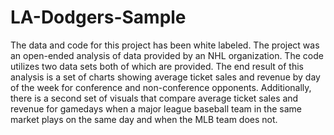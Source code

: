 # LA-Dodgers-Sample

The data and code for this project has been white labeled. The project was an open-ended analysis 
of data provided by an NHL organization. The code utilizes two data sets both of which are provided.
The end result of this analysis is a set of charts showing average ticket sales and revenue by day of the week for conference
and non-conference opponents. Additionally, there is a second set of visuals that compare average ticket sales and revenue for
gamedays when a major league baseball team in the same market plays on the same day and when the MLB team does not.
